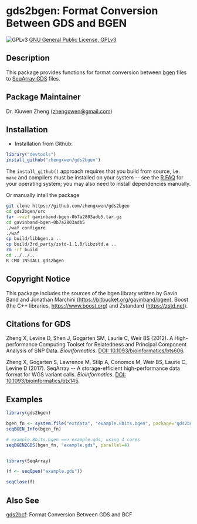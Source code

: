 gds2bgen: Format Conversion Between GDS and BGEN
===

![GPLv3](http://www.gnu.org/graphics/gplv3-88x31.png)
[GNU General Public License, GPLv3](http://www.gnu.org/copyleft/gpl.html)


## Description

This package provides functions for format conversion between [bgen](http://www.well.ox.ac.uk/~gav/bgen_format/bgen_format_v1.2.html) files to [SeqArray GDS](https://github.com/zhengxwen/SeqArray) files.


## Package Maintainer

Dr. Xiuwen Zheng ([zhengxwen@gmail.com](zhengxwen@gmail.com))


## Installation

* Installation from Github:
```R
library("devtools")
install_github("zhengxwen/gds2bgen")
```
The `install_github()` approach requires that you build from source, i.e. `make` and compilers must be installed on your system -- see the [R FAQ](http://cran.r-project.org/faqs.html) for your operating system; you may also need to install dependencies manually.

Or manually intall the package
```sh
git clone https://github.com/zhengxwen/gds2bgen
cd gds2bgen/src
tar -vxzf gavinband-bgen-0b7a2803adb5.tar.gz
cd gavinband-bgen-0b7a2803adb5
./waf configure
./waf
cp build/libbgen.a ..
cp build/3rd_party/zstd-1.1.0/libzstd.a ..
rm -rf build
cd ../../..
R CMD INSTALL gds2bgen
```


## Copyright Notice

This package includes the sources of the bgen library written by Gavin Band and
Jonathan Marchini (https://bitbucket.org/gavinband/bgen), Boost (the C++
libraries, https://www.boost.org) and Zstandard (https://zstd.net).


## Citations for GDS

Zheng X, Levine D, Shen J, Gogarten SM, Laurie C, Weir BS (2012). A High-performance Computing Toolset for Relatedness and Principal Component Analysis of SNP Data. *Bioinformatics*. [DOI: 10.1093/bioinformatics/bts606](http://dx.doi.org/10.1093/bioinformatics/bts606).

Zheng X, Gogarten S, Lawrence M, Stilp A, Conomos M, Weir BS, Laurie C, Levine D (2017). SeqArray -- A storage-efficient high-performance data format for WGS variant calls. *Bioinformatics*. [DOI: 10.1093/bioinformatics/btx145](http://dx.doi.org/10.1093/bioinformatics/btx145).


## Examples

```R
library(gds2bgen)

bgen_fn <- system.file("extdata", "example.8bits.bgen", package="gds2bgen")
seqBGEN_Info(bgen_fn)

# example.8bits.bgen ==> example.gds, using 4 cores
seqBGEN2GDS(bgen_fn, "example.gds", parallel=4)


library(SeqArray)

(f <- seqOpen("example.gds"))

seqClose(f)
```


## Also See

[gds2bcf](https://github.com/zhengxwen/gds2bcf): Format Conversion Between GDS and BCF
